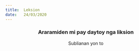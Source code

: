 ```yaml
---
title:  Leksion
date:   24/03/2020
---
```


### <center>Araramiden mi pay daytoy nga liksion</center>
<center>Sublianan yon to</center>